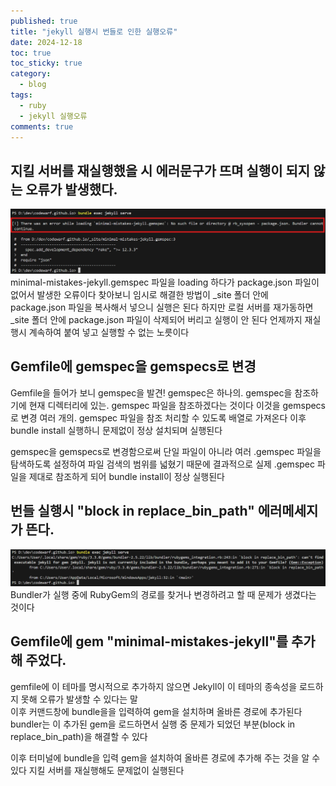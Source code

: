 ```yaml
---
published: true
title: "jekyll 실행시 번들로 인한 실행오류"
date: 2024-12-18
toc: true
toc_sticky: true
category: 
  - blog
tags:
  - ruby
  - jekyll 실행오류
comments: true
---
```


## 지킬 서버를 재실행했을 시 에러문구가 뜨며 실행이 되지 않는 오류가 발생했다.
 ![Image Alt error img-1](/assets/images/post/241218-etc-blog-jekyll/2024-12-17-jekyll-blog-1.png)
minimal-mistakes-jekyll.gemspec 파일을 loading 하다가 package.json 파일이 없어서 발생한 오류이다
찾아보니 임시로 해결한 방법이 _site 폴더 안에 package.json 파일을 복사해서 넣으니 실행은 된다 하지만
로컬 서버를 재가동하면 _site 폴더 안에 package.json 파일이 삭제되어 버리고 실행이 안 된다 언제까지 재실행시 계속하여 붙여 넣고 실행할 수 없는 노릇이다 


## Gemfile에 gemspec을 gemspecs로 변경

Gemfile을 들어가 보니 gemspec을 발견! gemspec은 하나의. gemspec을 참조하기에 현재 디렉터리에 있는. gemspec 파일을 참조하겠다는 것이다
이것을 gemspecs로 변경 여러 개의. gemspec 파일을 참조 처리할 수 있도록 배열로 가져온다
이후 bundle install 실행하니 문제없이 정상 설치되며 실행된다

gemspec을 gemspecs로 변경함으로써 단일 파일이 아니라 여러 .gemspec 파일을 탐색하도록 설정하여 파일 검색의 범위를 넓혔기 때문에
결과적으로 실제 .gemspec 파일을 제대로 참조하게 되어 bundle install이 정상 실행된다


## 번들 실행시 "block in replace_bin_path" 에러메세지가 뜬다.
![Image Alt error img-1](/assets/images/post/241218-etc-blog-jekyll/2024-12-17-jekyll-blog-2.png)
Bundler가 실행 중에 RubyGem의 경로를 찾거나 변경하려고 할 때 문제가 생겼다는 것이다
 

## Gemfile에 gem "minimal-mistakes-jekyll"를 추가해 주었다.
gemfile에 이 테마를 명시적으로 추가하지 않으면 Jekyll이 이 테마의 종속성을 로드하지 못해 오류가 발생할 수 있다는 말   
이후 커맨드창에 bundle을을 입력하여 gem을 설치하며 올바른 경로에 추가된다   
bundler는 이 추가된 gem을 로드하면서 실행 중 문제가 되었던 부분(block in replace_bin_path)을 해결할 수 있다
 
이후 터미널에 bundle을 입력 gem을 설치하여 올바른 경로에 추가해 주는 것을 알 수 있다
지킬 서버를 재실행해도 문제없이 실행된다